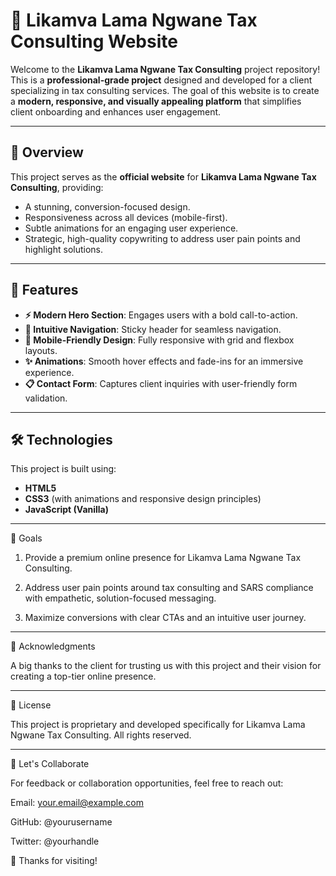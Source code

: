 # 🌟 Likamva Lama Ngwane Tax Consulting Website  

Welcome to the **Likamva Lama Ngwane Tax Consulting** project repository! This is a **professional-grade project** designed and developed for a client specializing in tax consulting services. The goal of this website is to create a **modern, responsive, and visually appealing platform** that simplifies client onboarding and enhances user engagement.  

---

## 📖 Overview  

This project serves as the **official website** for **Likamva Lama Ngwane Tax Consulting**, providing:  
- A stunning, conversion-focused design.  
- Responsiveness across all devices (mobile-first).  
- Subtle animations for an engaging user experience.  
- Strategic, high-quality copywriting to address user pain points and highlight solutions.  

---

## 🚀 Features  

- **⚡ Modern Hero Section**: Engages users with a bold call-to-action.  
- **🧩 Intuitive Navigation**: Sticky header for seamless navigation.  
- **📱 Mobile-Friendly Design**: Fully responsive with grid and flexbox layouts.  
- **✨ Animations**: Smooth hover effects and fade-ins for an immersive experience.  
- **📋 Contact Form**: Captures client inquiries with user-friendly form validation.  

---

## 🛠️ Technologies  

This project is built using:  

- **HTML5**  
- **CSS3** (with animations and responsive design principles)  
- **JavaScript (Vanilla)**  

---

🎯 Goals

1. Provide a premium online presence for Likamva Lama Ngwane Tax Consulting.


2. Address user pain points around tax consulting and SARS compliance with empathetic, solution-focused messaging.


3. Maximize conversions with clear CTAs and an intuitive user journey.


---

🤝 Acknowledgments

A big thanks to the client for trusting us with this project and their vision for creating a top-tier online presence.


---

💼 License

This project is proprietary and developed specifically for Likamva Lama Ngwane Tax Consulting. All rights reserved.

---

🌟 Let's Collaborate

For feedback or collaboration opportunities, feel free to reach out:

Email: your.email@example.com

GitHub: @yourusername

Twitter: @yourhandle


🙌 Thanks for visiting!


